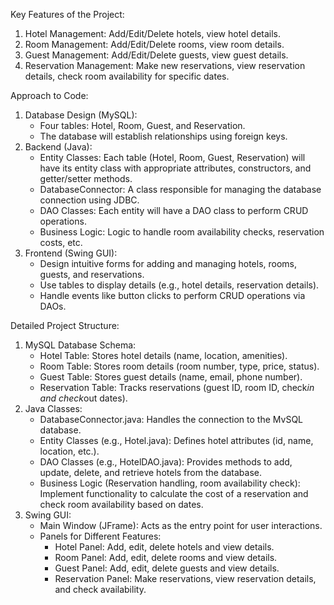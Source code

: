 Key Features of the Project:

1. Hotel Management: Add/Edit/Delete hotels, view hotel details.
2. Room Management: Add/Edit/Delete rooms, view room details.
3. Guest Management: Add/Edit/Delete guests, view guest details.
4. Reservation Management: Make new reservations, view reservation details, check room availability for specific dates.

Approach to Code:

1. Database Design (MySQL):
   * Four tables: Hotel, Room, Guest, and Reservation.
   * The database will establish relationships using foreign keys.
2. Backend (Java):
   * Entity Classes: Each table (Hotel, Room, Guest, Reservation) will have its entity class with appropriate
   attributes, constructors, and getter/setter methods.
   * DatabaseConnector: A class responsible for managing the database connection using JDBC.
   * DAO Classes: Each entity will have a DAO class to perform CRUD operations.
   * Business Logic: Logic to handle room availability checks, reservation costs, etc.
3. Frontend (Swing GUI):
   * Design intuitive forms for adding and managing hotels, rooms, guests, and reservations.
   * Use tables to display details (e.g., hotel details, reservation details).
   * Handle events like button clicks to perform CRUD operations via DAOs.

Detailed Project Structure:

1. MySQL Database Schema:
   * Hotel Table: Stores hotel details (name, location, amenities).
   * Room Table: Stores room details (room number, type, price, status).
   * Guest Table: Stores guest details (name, email, phone number).
   * Reservation Table: Tracks reservations (guest ID, room ID, check*in and check*out dates).
2. Java Classes:
   * DatabaseConnector.java: Handles the connection to the MvSQL database.
   * Entity Classes (e.g., Hotel.java): Defines hotel attributes (id, name, location, etc.).
   * DAO Classes (e.g., HotelDAO.java): Provides methods to add, update, delete, and retrieve hotels from the database.
   * Business Logic (Reservation handling, room availability check): Implement functionality to calculate the cost of a reservation and check room availability based on dates.
3. Swing GUI:
   * Main Window (JFrame): Acts as the entry point for user interactions.
   * Panels for Different Features:
     * Hotel Panel: Add, edit, delete hotels and view details.
     * Room Panel: Add, edit, delete rooms and view details.
     * Guest Panel: Add, edit, delete guests and view details.
     * Reservation Panel: Make reservations, view reservation details, and check availability.